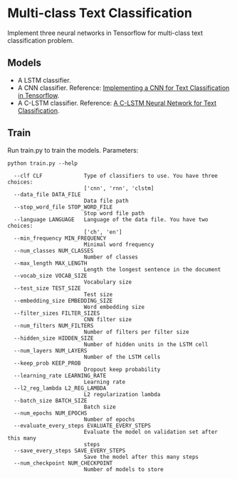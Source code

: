 # Multi-class Text Classification
Implement three neural networks in Tensorflow for multi-class text classification problem.
## Models
* A LSTM classifier.
* A CNN classifier. Reference: [Implementing a CNN for Text Classification in Tensorflow](http://www.wildml.com/2015/12/implementing-a-cnn-for-text-classification-in-tensorflow/).
* A C-LSTM classifier. Reference: [A C-LSTM Neural Network for Text Classification](https://arxiv.org/abs/1511.08630).
## Train
Run train.py to train the models.
Parameters:
```
python train.py --help
```
```
  --clf CLF             Type of classifiers to use. You have three choices:
                        ['cnn', 'rnn', 'clstm]
  --data_file DATA_FILE
                        Data file path
  --stop_word_file STOP_WORD_FILE
                        Stop word file path
  --language LANGUAGE   Language of the data file. You have two choices:
                        ['ch', 'en']
  --min_frequency MIN_FREQUENCY
                        Minimal word frequency
  --num_classes NUM_CLASSES
                        Number of classes
  --max_length MAX_LENGTH
                        Length the longest sentence in the document
  --vocab_size VOCAB_SIZE
                        Vocabulary size
  --test_size TEST_SIZE
                        Test size
  --embedding_size EMBEDDING_SIZE
                        Word embedding size
  --filter_sizes FILTER_SIZES
                        CNN filter size
  --num_filters NUM_FILTERS
                        Number of filters per filter size
  --hidden_size HIDDEN_SIZE
                        Number of hidden units in the LSTM cell
  --num_layers NUM_LAYERS
                        Number of the LSTM cells
  --keep_prob KEEP_PROB
                        Dropout keep probability
  --learning_rate LEARNING_RATE
                        Learning rate
  --l2_reg_lambda L2_REG_LAMBDA
                        L2 regularization lambda
  --batch_size BATCH_SIZE
                        Batch size
  --num_epochs NUM_EPOCHS
                        Number of epochs
  --evaluate_every_steps EVALUATE_EVERY_STEPS
                        Evaluate the model on validation set after this many
                        steps
  --save_every_steps SAVE_EVERY_STEPS
                        Save the model after this many steps
  --num_checkpoint NUM_CHECKPOINT
                        Number of models to store
```

